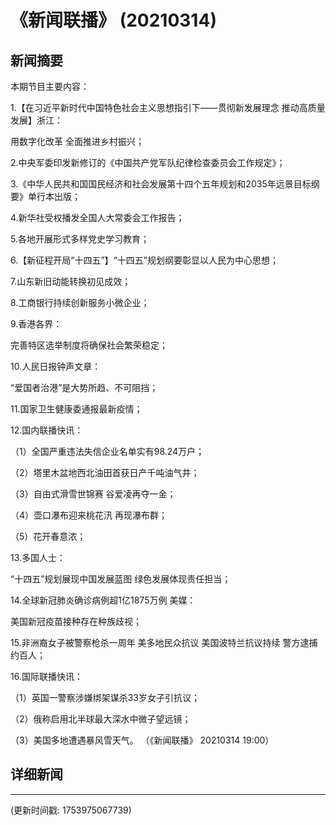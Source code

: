 # 《新闻联播》 (20210314)

## 新闻摘要

本期节目主要内容：


1.【在习近平新时代中国特色社会主义思想指引下——贯彻新发展理念 推动高质量发展】浙江：

用数字化改革 全面推进乡村振兴；


2.中央军委印发新修订的《中国共产党军队纪律检查委员会工作规定》；


3.《中华人民共和国国民经济和社会发展第十四个五年规划和2035年远景目标纲要》单行本出版；


4.新华社受权播发全国人大常委会工作报告；


5.各地开展形式多样党史学习教育；


6.【新征程开局“十四五”】“十四五”规划纲要彰显以人民为中心思想；


7.山东新旧动能转换初见成效；


8.工商银行持续创新服务小微企业；


9.香港各界：

完善特区选举制度将确保社会繁荣稳定；


10.人民日报钟声文章：

“爱国者治港”是大势所趋、不可阻挡；


11.国家卫生健康委通报最新疫情；


12.国内联播快讯：


（1）全国严重违法失信企业名单实有98.24万户；


（2）塔里木盆地西北油田首获日产千吨油气井；


（3）自由式滑雪世锦赛 谷爱凌再夺一金；


（4）壶口瀑布迎来桃花汛 再现瀑布群；


（5）花开春意浓；


13.多国人士：

“十四五”规划展现中国发展蓝图 绿色发展体现责任担当；


14.全球新冠肺炎确诊病例超1亿1875万例 美媒：

美国新冠疫苗接种存在种族歧视；


15.非洲裔女子被警察枪杀一周年 美多地民众抗议 美国波特兰抗议持续 警方逮捕约百人；


16.国际联播快讯：


（1）英国一警察涉嫌绑架谋杀33岁女子引抗议；


（2）俄称启用北半球最大深水中微子望远镜；


（3）美国多地遭遇暴风雪天气。
（《新闻联播》 20210314 19:00）

## 详细新闻

---

(更新时间戳: 1753975067739)

